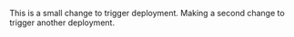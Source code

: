 This is a small change to trigger deployment.
Making a second change to trigger another deployment.
